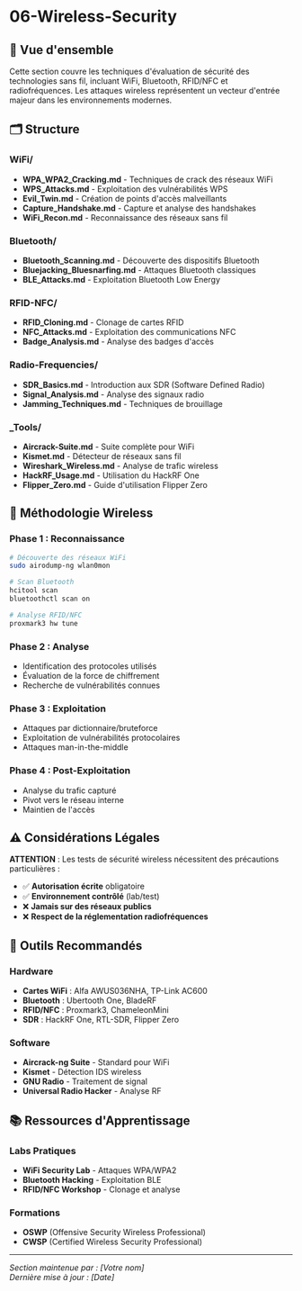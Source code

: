 # 06-Wireless-Security

## 📡 Vue d'ensemble

Cette section couvre les techniques d'évaluation de sécurité des technologies sans fil, incluant WiFi, Bluetooth, RFID/NFC et radiofréquences. Les attaques wireless représentent un vecteur d'entrée majeur dans les environnements modernes.

## 🗂️ Structure

### WiFi/
- **WPA_WPA2_Cracking.md** - Techniques de crack des réseaux WiFi
- **WPS_Attacks.md** - Exploitation des vulnérabilités WPS
- **Evil_Twin.md** - Création de points d'accès malveillants
- **Capture_Handshake.md** - Capture et analyse des handshakes
- **WiFi_Recon.md** - Reconnaissance des réseaux sans fil

### Bluetooth/
- **Bluetooth_Scanning.md** - Découverte des dispositifs Bluetooth
- **Bluejacking_Bluesnarfing.md** - Attaques Bluetooth classiques
- **BLE_Attacks.md** - Exploitation Bluetooth Low Energy

### RFID-NFC/
- **RFID_Cloning.md** - Clonage de cartes RFID
- **NFC_Attacks.md** - Exploitation des communications NFC
- **Badge_Analysis.md** - Analyse des badges d'accès

### Radio-Frequencies/
- **SDR_Basics.md** - Introduction aux SDR (Software Defined Radio)
- **Signal_Analysis.md** - Analyse des signaux radio
- **Jamming_Techniques.md** - Techniques de brouillage

### _Tools/
- **Aircrack-Suite.md** - Suite complète pour WiFi
- **Kismet.md** - Détecteur de réseaux sans fil
- **Wireshark_Wireless.md** - Analyse de trafic wireless
- **HackRF_Usage.md** - Utilisation du HackRF One
- **Flipper_Zero.md** - Guide d'utilisation Flipper Zero

## 🎯 Méthodologie Wireless

### Phase 1 : Reconnaissance
```bash
# Découverte des réseaux WiFi
sudo airodump-ng wlan0mon

# Scan Bluetooth
hcitool scan
bluetoothctl scan on

# Analyse RFID/NFC
proxmark3 hw tune
```

### Phase 2 : Analyse
- Identification des protocoles utilisés
- Évaluation de la force de chiffrement
- Recherche de vulnérabilités connues

### Phase 3 : Exploitation
- Attaques par dictionnaire/bruteforce
- Exploitation de vulnérabilités protocolaires
- Attaques man-in-the-middle

### Phase 4 : Post-Exploitation
- Analyse du trafic capturé
- Pivot vers le réseau interne
- Maintien de l'accès

## ⚠️ Considérations Légales

**ATTENTION** : Les tests de sécurité wireless nécessitent des précautions particulières :

- ✅ **Autorisation écrite** obligatoire
- ✅ **Environnement contrôlé** (lab/test)
- ❌ **Jamais sur des réseaux publics**
- ❌ **Respect de la réglementation radiofréquences**

## 🔧 Outils Recommandés

### Hardware
- **Cartes WiFi** : Alfa AWUS036NHA, TP-Link AC600
- **Bluetooth** : Ubertooth One, BladeRF
- **RFID/NFC** : Proxmark3, ChameleonMini
- **SDR** : HackRF One, RTL-SDR, Flipper Zero

### Software
- **Aircrack-ng Suite** - Standard pour WiFi
- **Kismet** - Détection IDS wireless
- **GNU Radio** - Traitement de signal
- **Universal Radio Hacker** - Analyse RF

## 📚 Ressources d'Apprentissage

### Labs Pratiques
- **WiFi Security Lab** - Attaques WPA/WPA2
- **Bluetooth Hacking** - Exploitation BLE
- **RFID/NFC Workshop** - Clonage et analyse

### Formations
- **OSWP** (Offensive Security Wireless Professional)
- **CWSP** (Certified Wireless Security Professional)

---
*Section maintenue par : [Votre nom]*  
*Dernière mise à jour : [Date]* 